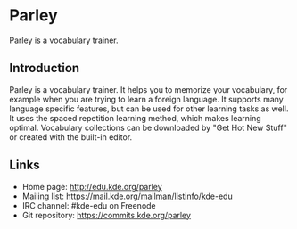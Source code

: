 # Parley

Parley is a vocabulary trainer.

## Introduction

Parley is a vocabulary trainer. It helps you to memorize your vocabulary, for example when you are trying to learn a foreign language. It supports many language specific features, but can be used for other learning tasks as well. It uses the spaced repetition learning method, which makes learning optimal. Vocabulary collections can be downloaded by "Get Hot New Stuff" or created with the built-in editor.

## Links

- Home page: <http://edu.kde.org/parley>
- Mailing list: <https://mail.kde.org/mailman/listinfo/kde-edu>
- IRC channel: #kde-edu on Freenode
- Git repository: <https://commits.kde.org/parley>
